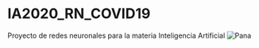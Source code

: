 # IA2020_RN_COVID19
Proyecto de redes neuronales para la materia Inteligencia Artificial
![Pana](https://i.redd.it/6rnbibdf5yp41.jpg)
